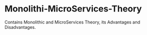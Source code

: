 # Monolithi-MicroServices-Theory
Contains Monolithic and MicroServices Theory, its Advantages and Disadvantages.
